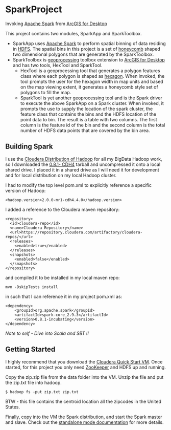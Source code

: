 SparkProject
============

Invoking [Apache Spark](http://spark.incubator.apache.org/) from [ArcGIS for Desktop](http://www.esri.com/software/arcgis/arcgis-for-desktop)

This project contains two modules, SparkApp and SparkToolbox.

* SparkApp uses [Apache Spark](http://spark.incubator.apache.org/) to perform spatial binning  of data residing in [HDFS](http://hadoop.apache.org/docs/stable1/hdfs_design.html).  The spatial bins in this project is a set of [honeycomb](http://en.wikipedia.org/wiki/Honeycomb) shaped two dimensional polygons that are generated by the SparkToolbox.
* SparkToolbox is [geoprocessing](http://help.arcgis.com/en/arcgisdesktop/10.0/help/index.html#/What_is_geoprocessing/002s00000001000000/) toolbox extension to [ArcGIS for Desktop](http://www.esri.com/software/arcgis/arcgis-for-desktop) and has two tools, HexTool and SparkTool.
    * HexTool is a geoprocessing tool that generates a polygon features class where each polygon is shaped as [hexagon](http://en.wikipedia.org/wiki/Hexagon). When invoked, the tool prompts the user for the hexagon width in map units and based on the map viewing extent, it generates a honeycomb style set of polygons to fill the map.
    * SparkTool is yet another geoprocessing tool and is the Spark driver to execute the above SparkApp on a Spark cluster. When invoked, it prompts the use to supply the location of the spark cluster, the feature class that contains the bins and the HDFS location of the point data to bin.  The result is a table with two columns. The first column is the feature id of the bin and the second column is the total number of HDFS data points that are covered by the bin area.
    
## Building Spark
I use the [Cloudera Distribution of Hadoop](http://www.cloudera.com/content/cloudera/en/products-and-services/cdh.html) for all my BigData Hadoop work, so I downloaded the [0.8.1- CDH4](http://spark.incubator.apache.org/downloads.html) tarball and uncompressed it onto a local shared drive. I placed it in a shared drive as I will need it for development and for local distribution on my local Hadoop cluster.

I had to modify the top level pom.xml to explicitly reference a specific version of Hadoop:

```
<hadoop.version>2.0.0-mr1-cdh4.4.0</hadoop.version>
```

I added a reference to the Cloudera maven repository:

```
<repository>
  <id>cloudera-repo</id>
  <name>Cloudera Repository</name>
  <url>https://repository.cloudera.com/artifactory/cloudera-repos/</url>
  <releases>
    <enabled>true</enabled>
  </releases>
  <snapshots>
    <enabled>false</enabled>
  </snapshots>
</repository>
```
and compiled it to be installed in my local maven repo:

```
mvn -DskipTests install
```

in such that I can reference it in my project pom.xml as:

```
<dependency>
    <groupId>org.apache.spark</groupId>
    <artifactId>spark-core_2.9.3</artifactId>
    <version>0.8.1-incubating</version>
</dependency>
```

*Note to self - Dive into Scala and SBT !!*

## Getting Started
I highly recommend that you download the [Cloudera Quick Start VM](http://www.cloudera.com/content/cloudera-content/cloudera-docs/DemoVMs/Cloudera-QuickStart-VM/cloudera_quickstart_vm.html). Once started, for this project you only need [ZooKeeper](http://zookeeper.apache.org/) and HDFS up and running.

Copy the zip.zip file from the data folder into the VM. Unzip the file and put the zip.txt file into hadoop.

```
$ hadoop fs -put zip.txt zip.txt
```

BTW - this file contains the centroid location all the zipcodes in the United States.

Finally, copy into the VM the Spark distribution, and start the Spark master and slave. Check out the [standalone mode documentation](http://spark.incubator.apache.org/docs/latest/spark-standalone.html) for more details.
